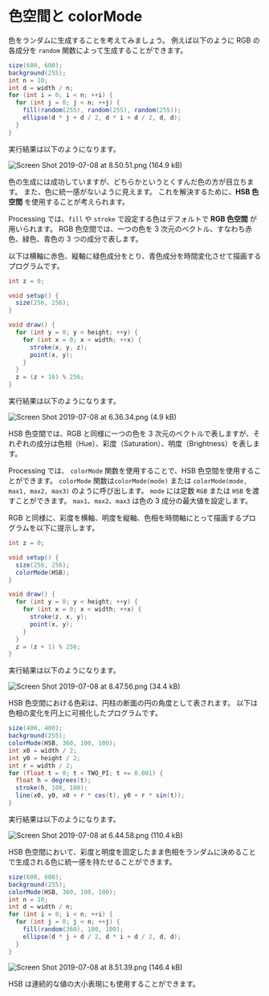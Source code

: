 # 色空間と colorMode

色をランダムに生成することを考えてみましょう。
例えば以下のように RGB の各成分を `random` 関数によって生成することができます。

```java
size(600, 600);
background(255);
int n = 10;
int d = width / n;
for (int i = 0; i < n; ++i) {
  for (int j = 0; j < n; ++j) {
    fill(random(255), random(255), random(255));
    ellipse(d * j + d / 2, d * i + d / 2, d, d);
  }
}
```

実行結果は以下のようになります。

![Screen Shot 2019-07-08 at 8.50.51.png (164.9 kB)](https://img.esa.io/uploads/production/attachments/8704/2019/07/08/28750/f824248f-5f2d-4887-a9f5-d609fb09356b.png)

色の生成には成功していますが、どちらかというとくすんだ色の方が目立ちます。
また、色に統一感がないように見えます。
これを解決するために、**HSB 色空間** を使用することが考えられます。

Processing では、`fill` や `stroke` で設定する色はデフォルトで **RGB 色空間** が用いられます。
RGB 色空間では、一つの色を 3 次元のベクトル、すなわち赤色、緑色、青色の 3 つの成分で表します。

以下は横軸に赤色、縦軸に緑色成分をとり、青色成分を時間変化させて描画するプログラムです。

```java
int z = 0;

void setup() {
  size(256, 256);
}

void draw() {
  for (int y = 0; y < height; ++y) {
    for (int x = 0; x < width; ++x) {
      stroke(x, y, z);
      point(x, y);
    }
  }
  z = (z + 16) % 256;
}
```

実行結果は以下のようになります。

![Screen Shot 2019-07-08 at 6.36.34.png (4.9 kB)](https://img.esa.io/uploads/production/attachments/8704/2019/07/08/28750/028d1449-646a-41c9-9496-74f836d426a1.png)

HSB 色空間では、RGB と同様に一つの色を 3 次元のベクトルで表しますが、それぞれの成分は色相（Hue）、彩度（Saturation）、明度（Brightness）を表します。

Processing では、 `colorMode` 関数を使用することで、HSB 色空間を使用することができます。
`colorMode` 関数は`colorMode(mode)` または `colorMode(mode, max1, max2, max3)` のように呼び出します。
`mode` には定数 `RGB` または `HSB` を渡すことができます。
`max1`、`max2`、`max3` は色の 3 成分の最大値を設定します。

RGB と同様に、彩度を横軸、明度を縦軸、色相を時間軸にとって描画するプログラムを以下に提示します。

```java
int z = 0;

void setup() {
  size(256, 256);
  colorMode(HSB);
}

void draw() {
  for (int y = 0; y < height; ++y) {
    for (int x = 0; x < width; ++x) {
      stroke(z, x, y);
      point(x, y);
    }
  }
  z = (z + 1) % 256;
}
```

実行結果は以下のようになります。

![Screen Shot 2019-07-08 at 8.47.56.png (34.4 kB)](https://img.esa.io/uploads/production/attachments/8704/2019/07/08/28750/96c47d88-e0be-421a-ac75-64b7348e8cfb.png)

HSB 色空間における色彩は、円柱の断面の円の角度として表されます。
以下は色相の変化を円上に可視化したプログラムです。

```java
size(400, 400);
background(255);
colorMode(HSB, 360, 100, 100);
int x0 = width / 2;
int y0 = height / 2;
int r = width / 2;
for (float t = 0; t < TWO_PI; t += 0.001) {
  float h = degrees(t);
  stroke(h, 100, 100);
  line(x0, y0, x0 + r * cos(t), y0 + r * sin(t));
}
```

実行結果は以下のようになります。

![Screen Shot 2019-07-08 at 6.44.58.png (110.4 kB)](https://img.esa.io/uploads/production/attachments/8704/2019/07/08/28750/ae48d742-85ea-4b3e-bb5a-004f85c304f1.png)

HSB 色空間において、彩度と明度を固定したまま色相をランダムに決めることで生成される色に統一感を持たせることができます。

```java
size(600, 600);
background(255);
colorMode(HSB, 360, 100, 100);
int n = 10;
int d = width / n;
for (int i = 0; i < n; ++i) {
  for (int j = 0; j < n; ++j) {
    fill(random(360), 100, 100);
    ellipse(d * j + d / 2, d * i + d / 2, d, d);
  }
}
```

![Screen Shot 2019-07-08 at 8.51.39.png (146.4 kB)](https://img.esa.io/uploads/production/attachments/8704/2019/07/08/28750/eef0f36a-5b4a-4773-9f63-e8478b0b713f.png)

HSB は連続的な値の大小表現にも使用することができます。
